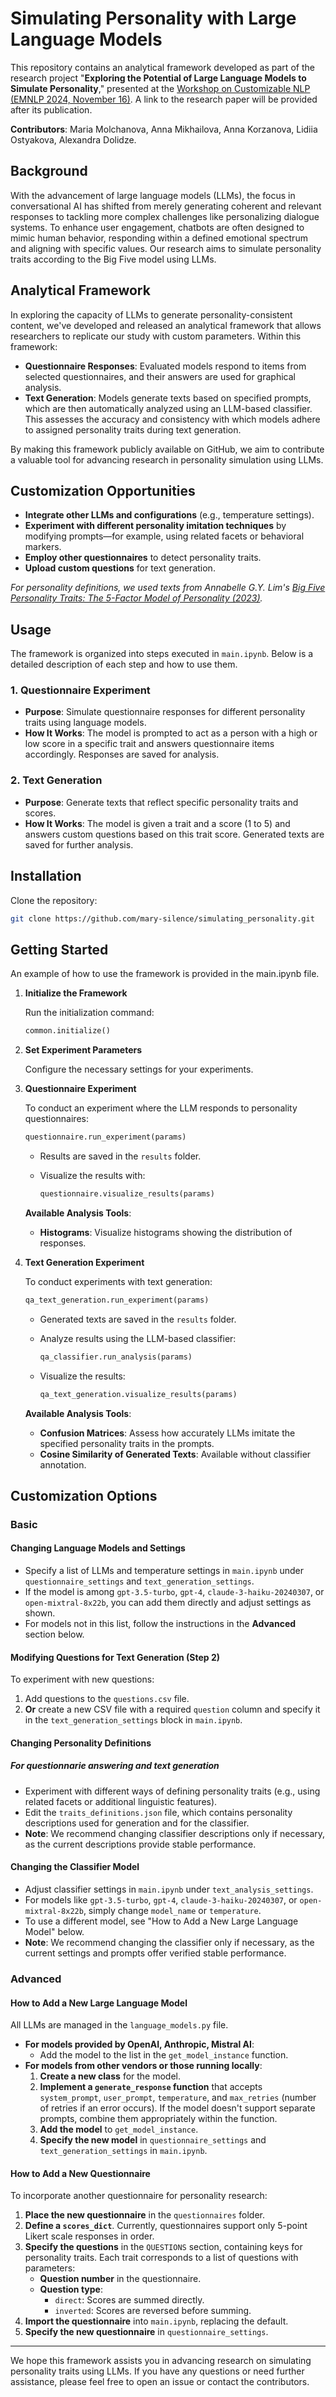 
# Simulating Personality with Large Language Models

This repository contains an analytical framework developed as part of the research project "**Exploring the Potential of Large Language Models to Simulate Personality**," presented at the [Workshop on Customizable NLP (EMNLP 2024, November 16)](https://customnlp4u-24.github.io/). A link to the research paper will be provided after its publication.

**Contributors**: Maria Molchanova, Anna Mikhailova, Anna Korzanova, Lidiia Ostyakova, Alexandra Dolidze.

## Background

With the advancement of large language models (LLMs), the focus in conversational AI has shifted from merely generating coherent and relevant responses to tackling more complex challenges like personalizing dialogue systems. To enhance user engagement, chatbots are often designed to mimic human behavior, responding within a defined emotional spectrum and aligning with specific values. Our research aims to simulate personality traits according to the Big Five model using LLMs.

## Analytical Framework

In exploring the capacity of LLMs to generate personality-consistent content, we've developed and released an analytical framework that allows researchers to replicate our study with custom parameters. Within this framework:

- **Questionnaire Responses**: Evaluated models respond to items from selected questionnaires, and their answers are used for graphical analysis.
- **Text Generation**: Models generate texts based on specified prompts, which are then automatically analyzed using an LLM-based classifier. This assesses the accuracy and consistency with which models adhere to assigned personality traits during text generation.

By making this framework publicly available on GitHub, we aim to contribute a valuable tool for advancing research in personality simulation using LLMs.

## Customization Opportunities

- **Integrate other LLMs and configurations** (e.g., temperature settings).
- **Experiment with different personality imitation techniques** by modifying prompts—for example, using related facets or behavioral markers.
- **Employ other questionnaires** to detect personality traits.
- **Upload custom questions** for text generation.

*For personality definitions, we used texts from Annabelle G.Y. Lim's [Big Five Personality Traits: The 5-Factor Model of Personality (2023)](https://www.simplypsychology.org/big-five-personality.html).*

## Usage

The framework is organized into steps executed in `main.ipynb`. Below is a detailed description of each step and how to use them.

### 1. Questionnaire Experiment

- **Purpose**: Simulate questionnaire responses for different personality traits using language models.
- **How It Works**: The model is prompted to act as a person with a high or low score in a specific trait and answers questionnaire items accordingly. Responses are saved for analysis.

### 2. Text Generation

- **Purpose**: Generate texts that reflect specific personality traits and scores.
- **How It Works**: The model is given a trait and a score (1 to 5) and answers custom questions based on this trait score. Generated texts are saved for further analysis.

## Installation

Clone the repository:

```bash
git clone https://github.com/mary-silence/simulating_personality.git
```

## Getting Started

An example of how to use the framework is provided in the main.ipynb file.

1. **Initialize the Framework**

   Run the initialization command:

   ```python
   common.initialize()
   ```

2. **Set Experiment Parameters**

   Configure the necessary settings for your experiments.

3. **Questionnaire Experiment**

   To conduct an experiment where the LLM responds to personality questionnaires:

   ```python
   questionnaire.run_experiment(params)
   ```

   - Results are saved in the `results` folder.
   - Visualize the results with:

     ```python
     questionnaire.visualize_results(params)
     ```
   **Available Analysis Tools**:
    - **Histograms**: Visualize histograms showing the distribution of responses.

4. **Text Generation Experiment**

   To conduct experiments with text generation:

   ```python
   qa_text_generation.run_experiment(params)
   ```

   - Generated texts are saved in the `results` folder.
   - Analyze results using the LLM-based classifier:

     ```python
     qa_classifier.run_analysis(params)
     ```

   - Visualize the results:

     ```python
     qa_text_generation.visualize_results(params)
     ```

   **Available Analysis Tools**:

   - **Confusion Matrices**: Assess how accurately LLMs imitate the specified personality traits in the prompts.
   - **Cosine Similarity of Generated Texts**: Available without classifier annotation.

## Customization Options

### Basic

#### Changing Language Models and Settings

- Specify a list of LLMs and temperature settings in `main.ipynb` under `questionnaire_settings` and `text_generation_settings`.
- If the model is among `gpt-3.5-turbo`, `gpt-4`, `claude-3-haiku-20240307`, or `open-mixtral-8x22b`, you can add them directly and adjust settings as shown.
- For models not in this list, follow the instructions in the **Advanced** section below.

#### Modifying Questions for Text Generation (Step 2)

To experiment with new questions:

1. Add questions to the `questions.csv` file.
2. **Or** create a new CSV file with a required `question` column and specify it in the `text_generation_settings` block in `main.ipynb`.

#### Changing Personality Definitions

##### For questionnarie answering and text generation
- Experiment with different ways of defining personality traits (e.g., using related facets or additional linguistic features).
- Edit the `traits_definitions.json` file, which contains personality descriptions used for generation and for the classifier.
- **Note**:  We recommend changing classifier descriptions only if necessary, as the current descriptions provide stable performance.

#### Changing the Classifier Model

- Adjust classifier settings in `main.ipynb` under `text_analysis_settings`.
- For models like `gpt-3.5-turbo`, `gpt-4`, `claude-3-haiku-20240307`, or `open-mixtral-8x22b`, simply change `model_name` or `temperature`.
- To use a different model, see "How to Add a New Large Language Model" below.
- **Note**: We recommend changing the classifier only if necessary, as the current settings and prompts offer verified stable performance.

### Advanced

#### How to Add a New Large Language Model

All LLMs are managed in the `language_models.py` file.

- **For models provided by OpenAI, Anthropic, Mistral AI**:
  - Add the model to the list in the `get_model_instance` function.
- **For models from other vendors or those running locally**:
  1. **Create a new class** for the model.
  2. **Implement a `generate_response` function** that accepts `system_prompt`, `user_prompt`, `temperature`, and `max_retries` (number of retries if an error occurs). If the model doesn't support separate prompts, combine them appropriately within the function.
  3. **Add the model** to `get_model_instance`.
  4. **Specify the new model** in `questionnaire_settings` and `text_generation_settings` in `main.ipynb`.

#### How to Add a New Questionnaire

To incorporate another questionnaire for personality research:

1. **Place the new questionnaire** in the `questionnaires` folder.
2. **Define a `scores_dict`**. Currently, questionnaires support only 5-point Likert scale responses in order.
3. **Specify the questions** in the `QUESTIONS` section, containing keys for personality traits. Each trait corresponds to a list of questions with parameters:
   - **Question number** in the questionnaire.
   - **Question type**:
     - `direct`: Scores are summed directly.
     - `inverted`: Scores are reversed before summing.
4. **Import the questionnaire** into `main.ipynb`, replacing the default.
5. **Specify the new questionnaire** in `questionnaire_settings`.

---

We hope this framework assists you in advancing research on simulating personality traits using LLMs. If you have any questions or need further assistance, please feel free to open an issue or contact the contributors.
